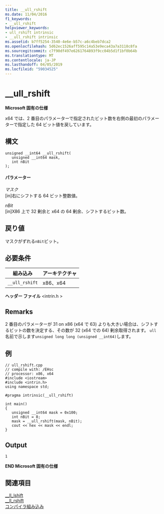 ```yaml
---
title: __ull_rshift
ms.date: 11/04/2016
f1_keywords:
- __ull_rshift
helpviewer_keywords:
- ull_rshift intrinsic
- __ull_rshift intrinsic
ms.assetid: b7ff5254-3540-4e6e-b57c-a6c4beb7dca2
ms.openlocfilehash: 5d62ec1526aff595c14a53e9eca43a7a3118c8fa
ms.sourcegitcommit: c7f90df497e6261764893f9cc04b5d1f1bf0b64b
ms.translationtype: MT
ms.contentlocale: ja-JP
ms.lasthandoff: 04/05/2019
ms.locfileid: "59034525"
---
```

# <a name="ullrshift"></a>__ull_rshift

**Microsoft 固有の仕様**

x64 では、2 番目のパラメーターで指定されたビット数を右側の最初のパラメーターで指定した 64 ビット値を戻しています。

## <a name="syntax"></a>構文

```
unsigned __int64 __ull_rshift(
   unsigned __int64 mask, 
   int nBit
);
```

#### <a name="parameters"></a>パラメーター

*マスク*<br/>
[in]右にシフトする 64 ビット整数値。

*nBit*<br/>
[in]X86 上で 32 剰余と x64 の 64 剰余、シフトするビット数。

## <a name="return-value"></a>戻り値

マスクがずれる`nBit`ビット。

## <a name="requirements"></a>必要条件

|組み込み|アーキテクチャ|
|---------------|------------------|
|`__ull_rshift`|x86、x64|

**ヘッダー ファイル** \<intrin.h >

## <a name="remarks"></a>Remarks

2 番目のパラメーターが 31 on x86 (x64 で 63) よりも大きい場合は、シフトするビットの数を決定する、その数が 32 (x64 での 64) 剰余取得されます。 `ull`名前で示します`unsigned long long (unsigned __int64)`します。

## <a name="example"></a>例

```
// ull_rshift.cpp
// compile with: /EHsc
// processor: x86, x64
#include <iostream>
#include <intrin.h>
using namespace std;

#pragma intrinsic(__ull_rshift)

int main()
{
   unsigned __int64 mask = 0x100;
   int nBit = 8;
   mask = __ull_rshift(mask, nBit);
   cout << hex << mask << endl;
}
```

## <a name="output"></a>Output

```
1
```

**END Microsoft 固有の仕様**

## <a name="see-also"></a>関連項目

[__ll_lshift](../intrinsics/ll-lshift.md)<br/>
[__ll_rshift](../intrinsics/ll-rshift.md)<br/>
[コンパイラ組み込み](../intrinsics/compiler-intrinsics.md)